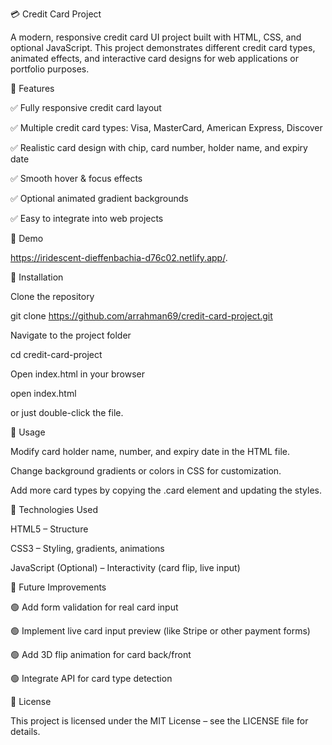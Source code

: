 💳 Credit Card Project

A modern, responsive credit card UI project built with HTML, CSS, and optional JavaScript. This project demonstrates different credit card types, animated effects, and interactive card designs for web applications or portfolio purposes.

🔹 Features

✅ Fully responsive credit card layout

✅ Multiple credit card types: Visa, MasterCard, American Express, Discover

✅ Realistic card design with chip, card number, holder name, and expiry date

✅ Smooth hover & focus effects

✅ Optional animated gradient backgrounds

✅ Easy to integrate into web projects

🔹 Demo

https://iridescent-dieffenbachia-d76c02.netlify.app/.

🔹 Installation

Clone the repository

git clone https://github.com/arrahman69/credit-card-project.git


Navigate to the project folder

cd credit-card-project


Open index.html in your browser

open index.html


or just double-click the file.

🔹 Usage

Modify card holder name, number, and expiry date in the HTML file.

Change background gradients or colors in CSS for customization.

Add more card types by copying the .card element and updating the styles.

🔹 Technologies Used

HTML5 – Structure

CSS3 – Styling, gradients, animations

JavaScript (Optional) – Interactivity (card flip, live input)

🔹 Future Improvements

🟢 Add form validation for real card input

🟢 Implement live card input preview (like Stripe or other payment forms)

🟢 Add 3D flip animation for card back/front

🟢 Integrate API for card type detection

🔹 License

This project is licensed under the MIT License – see the LICENSE
 file for details.
